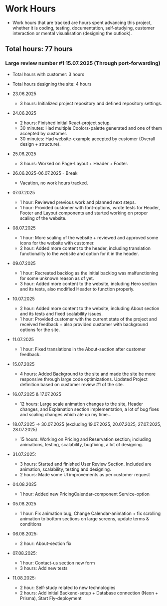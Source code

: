 # Work Hours

- Work hours that are tracked are hours spent advancing this project, whether it is coding, testing, documentation, self-studying, customer interaction or mental visualisation (designing the outlook).

## Total hours: 77 hours

###  Large review number #1 15.07.2025 (Through port-forwarding)
- Total hours with customer: 3 hours
- Total hours designing the site: 4 hours

- 23.06.2025
    - 3 hours: Initialized project repository and defined repository settings.
- 24.06.2025
    - 2 hours: Finished initial React-project setup.
    - 30 minutes: Had multiple Coolors-palette generated and one of them accepted by customer.
    - 30 minutes: Had website-example accepted by customer (Overall design + structure).
- 25.06.2025
    - 3 hours: Worked on Page-Layout + Header + Footer.

- 26.06.2025-06.07.2025 - Break
    - Vacation, no work hours tracked.

- 07.07.2025
    - 1 hour: Reviewed previous work and planned next steps.
    - 1 hour: Provided customer with font-options, wrote tests for Header, Footer and Layout components and started working on proper scaling of the website.
- 08.07.2025
    - 1 hour: More scaling of the website + reviewed and approved some icons for the website with customer.
    - 2 hour: Added more content to the header, including translation functionality to the website and option for it in the header.
- 09.07.2025
    - 1 hour: Recreated backlog as the initial backlog was malfunctioning for some unknown reason as of yet.
    - 3 hour: Added more content to the website, including Hero section and its tests, also modified Header to function properly.
- 10.07.2025
    - 2 hour: Added more content to the website, including About section and its tests and fixed scalability issues.
    - 1 hour: Provided customer with the current state of the project and received feedback + also provided customer with background options for the site.
- 11.07.2025
    - 1 hour: Fixed translations in the About-section after customer feedback.
- 15.07.2025
    - 4 hours: Added Background to the site and made the site be more responsive through large code optimizations. Updated Project definition based on customer review #1 of the site.
- 16.07.2025 & 17.07.2025
    - 12 hours: Large scale animation changes to the site, Header changes, and Explanation section implementation, a lot of bug fixes and scaling changes which ate up my time...
- 18.07.2025 -> 30.07.2025 (excluding 19.07.2025, 20.07.2025, 27.07.2025, 28.07.2025)
    - 15 hours: Working on Pricing and Reservation section; including animations, testing, scalability, bugfixing, a lot of designing.
- 31.07.2025:
    - 3 hours: Started and finished User Review Section. Included are animation, scalability, testing and designing.
    - 2 hours: Made some UI improvements as per customer request
- 04.08.2025
    - 1 hour: Added new PricingCalendar-component Service-option
- 05.08.2025
    - 1 hour: Fix animation bug, Change Calendar-animation + fix scrolling animation to bottom sections on large screens, update terms & conditions
- 06.08.2025:
    - 2 hour: About-section fix
- 07.08.2025:
    - 1 hour: Contact-us section new form
    - 3 hours: Add new tests
- 11.08.2025:
    - 2 hour: Self-study related to new technologies
    - 2 hours: Add initial Backend-setup + Database connection (Neon + Prisma), Start Fly-deployment
